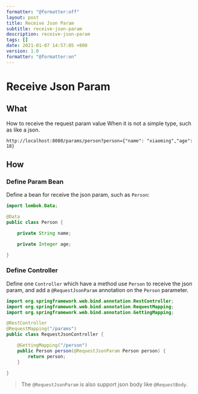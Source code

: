 ```yaml
---
formatter: "@formatter:off"
layout: post
title: Receive Json Param 
subtitle: receive-json-param 
description: receive-json-param 
tags: [] 
date: 2021-01-07 14:57:05 +800 
version: 1.0
formatter: "@formatter:on"
---
```


# Receive Json Param

## What

How to receive the request param value When it is not a simple type, such as like a json.

```
http://localhost:8080/params/person?person={"name": "xiaoming","age": 18}
```

## How

### Define Param Bean

Define a bean for receive the json param, such as `Person`:

```java
import lombok.Data;

@Data
public class Person {

    private String name;

    private Integer age;

}
```

### Define Controller

Define one `Controller` which have a method use `Person` to receive the json param, and add a `@RequestJsonParam` annotation on the `Person`
parameter.

```java
import org.springframework.web.bind.annotation.RestController;
import org.springframework.web.bind.annotation.RequestMapping;
import org.springframework.web.bind.annotation.GettingMapping;

@RestController
@RequestMapping("/params")
public class RequestJsonController {

    @GettingMapping("/person")
    public Person person(@RequestJsonParam Person person) {
        return person;
    }

}
```

> The `@RequestJsonParam` is also support json body like `@RequestBody`.